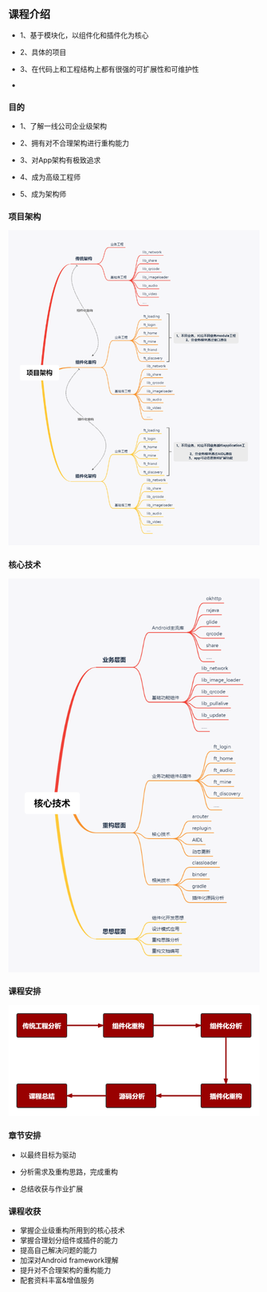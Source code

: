## 课程介绍

+ 1、基于模块化，以组件化和插件化为核心

+ 2、具体的项目
+ 3、在代码上和工程结构上都有很强的可扩展性和可维护性
+  

### 目的

+ 1、了解一线公司企业级架构

+ 2、拥有对不合理架构进行重构能力

+ 3、对App架构有极致追求

+ 4、成为高级工程师

+ 5、成为架构师

  

### 项目架构

![](images/项目架构.png)

### 核心技术

![](images/核心技术.png)

### 课程安排

![](images/课程安排.png)

### 章节安排

+ 以最终目标为驱动

+ 分析需求及重构思路，完成重构

+ 总结收获与作业扩展

  

### 课程收获

+ 掌握企业级重构所用到的核心技术
+ 掌握合理划分组件或插件的能力
+ 提高自己解决问题的能力
+ 加深对Android framework理解
+ 提升对不合理架构的重构能力
+ 配套资料丰富&增值服务